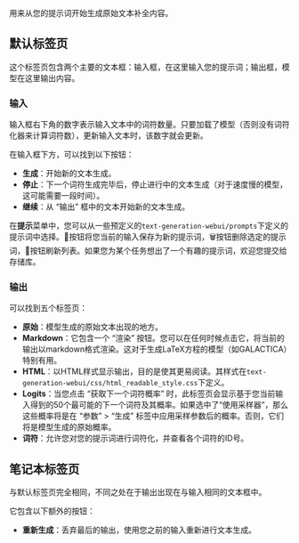 用来从您的提示词开始生成原始文本补全内容。

## 默认标签页

这个标签页包含两个主要的文本框：输入框，在这里输入您的提示词；输出框，模型在这里输出内容。

### 输入

输入框右下角的数字表示输入文本中的词符数量。只要加载了模型（否则没有词符化器来计算词符数），更新输入文本时，该数字就会更新。

在输入框下方，可以找到以下按钮：

* **生成**：开始新的文本生成。
* **停止**：下一个词符生成完毕后，停止进行中的文本生成（对于速度慢的模型，这可能需要一段时间）。
* **继续**：从 “输出” 框中的文本开始新的文本生成。

在**提示**菜单中，您可以从一些预定义的`text-generation-webui/prompts`下定义的提示词中选择。💾按钮将您当前的输入保存为新的提示词，🗑️按钮删除选定的提示词，🔄按钮刷新列表。如果您为某个任务想出了一个有趣的提示词，欢迎您提交给存储库。

### 输出

可以找到五个标签页：

* **原始**：模型生成的原始文本出现的地方。
* **Markdown**：它包含一个 “渲染” 按钮。您可以在任何时候点击它，将当前的输出以markdown格式渲染。这对于生成LaTeX方程的模型（如GALACTICA）特别有用。
* **HTML**：以HTML样式显示输出，目的是使其更易阅读。其样式在`text-generation-webui/css/html_readable_style.css`下定义。
* **Logits**：当您点击 “获取下一个词符概率” 时，此标签页会显示基于您当前输入得到的50个最可能的下一个词符及其概率。如果选中了“使用采样器”，那么这些概率将是在 “参数” > “生成” 标签中应用采样参数后的概率。否则，它们将是模型生成的原始概率。
* **词符**：允许您对您的提示词进行词符化，并查看各个词符的ID号。

## 笔记本标签页

与默认标签页完全相同，不同之处在于输出出现在与输入相同的文本框中。

它包含以下额外的按钮：

* **重新生成**：丢弃最后的输出，使用您之前的输入重新进行文本生成。
